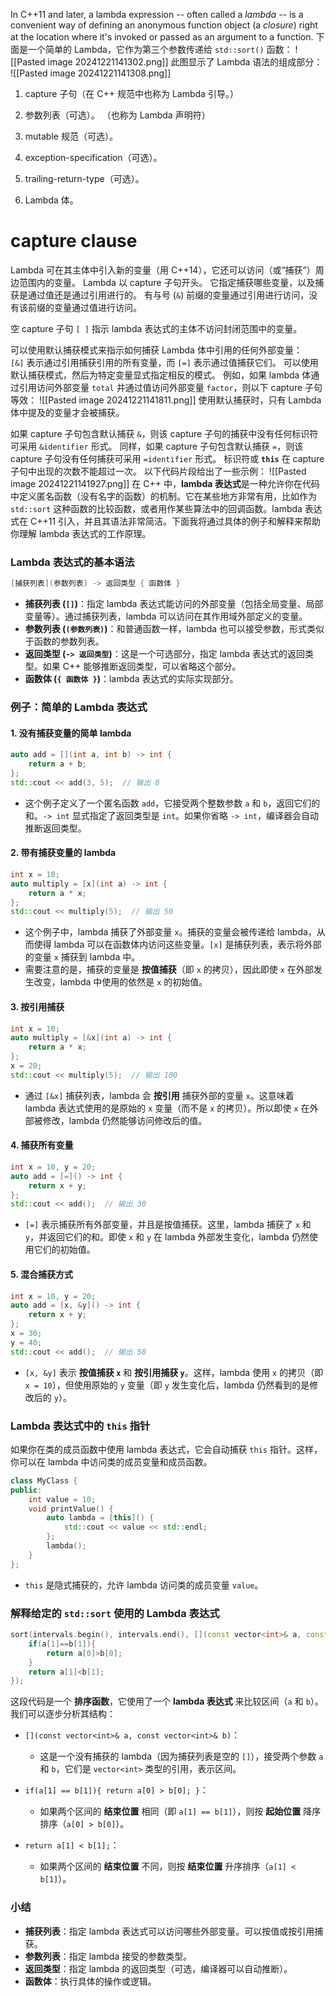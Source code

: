 In C++11 and later, a lambda expression -- often called a _lambda_ -- is a convenient way of defining an anonymous function object (a _closure_) right at the location where it's invoked or passed as an argument to a function.
下面是一个简单的 Lambda，它作为第三个参数传递给 `std::sort()` 函数：
![[Pasted image 20241221141302.png]]
此图显示了 Lambda 语法的组成部分：
![[Pasted image 20241221141308.png]]
1. capture 子句（在 C++ 规范中也称为 Lambda 引导。）
    
2. 参数列表（可选）。 （也称为 Lambda 声明符）
    
3. mutable 规范（可选）。
    
4. exception-specification（可选）。
    
5. trailing-return-type（可选）。
    
6. Lambda 体。

# capture clause
Lambda 可在其主体中引入新的变量（用 C++14），它还可以访问（或“捕获”）周边范围内的变量。 Lambda 以 capture 子句开头。 它指定捕获哪些变量，以及捕获是通过值还是通过引用进行的。 有与号 (`&`) 前缀的变量通过引用进行访问，没有该前缀的变量通过值进行访问。

空 capture 子句 `[ ]` 指示 lambda 表达式的主体不访问封闭范围中的变量。

可以使用默认捕获模式来指示如何捕获 Lambda 体中引用的任何外部变量：`[&]` 表示通过引用捕获引用的所有变量，而 `[=]` 表示通过值捕获它们。 可以使用默认捕获模式，然后为特定变量显式指定相反的模式。 例如，如果 lambda 体通过引用访问外部变量 `total` 并通过值访问外部变量 `factor`，则以下 capture 子句等效：
![[Pasted image 20241221141811.png]]
使用默认捕获时，只有 Lambda 体中提及的变量才会被捕获。

如果 capture 子句包含默认捕获 `&`，则该 capture 子句的捕获中没有任何标识符可采用 `&identifier` 形式。 同样，如果 capture 子句包含默认捕获 `=`，则该 capture 子句没有任何捕获可采用 `=identifier` 形式。 标识符或 **`this`** 在 capture 子句中出现的次数不能超过一次。 以下代码片段给出了一些示例：
![[Pasted image 20241221141927.png]]
在 C++ 中，**lambda 表达式**是一种允许你在代码中定义匿名函数（没有名字的函数）的机制。它在某些地方非常有用，比如作为 `std::sort` 这种函数的比较函数，或者用作某些算法中的回调函数。lambda 表达式在 C++11 引入，并且其语法非常简洁。下面我将通过具体的例子和解释来帮助你理解 lambda 表达式的工作原理。

### Lambda 表达式的基本语法

```cpp
[捕获列表](参数列表) -> 返回类型 { 函数体 }
```

- **捕获列表 (`[]`)**：指定 lambda 表达式能访问的外部变量（包括全局变量、局部变量等）。通过捕获列表，lambda 可以访问在其作用域外部定义的变量。
- **参数列表 (`(参数列表)`)**：和普通函数一样，lambda 也可以接受参数，形式类似于函数的参数列表。
- **返回类型 (`-> 返回类型`)**：这是一个可选部分，指定 lambda 表达式的返回类型。如果 C++ 能够推断返回类型，可以省略这个部分。
- **函数体 (`{ 函数体 }`)**：lambda 表达式的实际实现部分。

### 例子：简单的 Lambda 表达式

#### 1. **没有捕获变量的简单 lambda**

```cpp
auto add = [](int a, int b) -> int {
    return a + b;
};
std::cout << add(3, 5);  // 输出 8
```

- 这个例子定义了一个匿名函数 `add`，它接受两个整数参数 `a` 和 `b`，返回它们的和。`-> int` 显式指定了返回类型是 `int`。如果你省略 `-> int`，编译器会自动推断返回类型。

#### 2. **带有捕获变量的 lambda**

```cpp
int x = 10;
auto multiply = [x](int a) -> int {
    return a * x;
};
std::cout << multiply(5);  // 输出 50
```

- 这个例子中，lambda 捕获了外部变量 `x`。捕获的变量会被传递给 lambda，从而使得 lambda 可以在函数体内访问这些变量。`[x]` 是捕获列表，表示将外部的变量 `x` 捕获到 lambda 中。
- 需要注意的是，捕获的变量是 **按值捕获**（即 `x` 的拷贝），因此即使 `x` 在外部发生改变，lambda 中使用的依然是 `x` 的初始值。

#### 3. **按引用捕获**

```cpp
int x = 10;
auto multiply = [&x](int a) -> int {
    return a * x;
};
x = 20;
std::cout << multiply(5);  // 输出 100
```

- 通过 `[&x]` 捕获列表，lambda 会 **按引用** 捕获外部的变量 `x`。这意味着 lambda 表达式使用的是原始的 `x` 变量（而不是 `x` 的拷贝）。所以即使 `x` 在外部被修改，lambda 仍然能够访问修改后的值。

#### 4. **捕获所有变量**

```cpp
int x = 10, y = 20;
auto add = [=]() -> int {
    return x + y;
};
std::cout << add();  // 输出 30
```

- `[=]` 表示捕获所有外部变量，并且是按值捕获。这里，lambda 捕获了 `x` 和 `y`，并返回它们的和。即使 `x` 和 `y` 在 lambda 外部发生变化，lambda 仍然使用它们的初始值。

#### 5. **混合捕获方式**

```cpp
int x = 10, y = 20;
auto add = [x, &y]() -> int {
    return x + y;
};
x = 30;
y = 40;
std::cout << add();  // 输出 50
```

- `[x, &y]` 表示 **按值捕获 `x`** 和 **按引用捕获 `y`**。这样，lambda 使用 `x` 的拷贝（即 `x = 10`），但使用原始的 `y` 变量（即 `y` 发生变化后，lambda 仍然看到的是修改后的 `y`）。

### Lambda 表达式中的 `this` 指针

如果你在类的成员函数中使用 lambda 表达式，它会自动捕获 `this` 指针。这样，你可以在 lambda 中访问类的成员变量和成员函数。

```cpp
class MyClass {
public:
    int value = 10;
    void printValue() {
        auto lambda = [this]() {
            std::cout << value << std::endl;
        };
        lambda();
    }
};
```

- `this` 是隐式捕获的，允许 lambda 访问类的成员变量 `value`。

### 解释给定的 `std::sort` 使用的 Lambda 表达式

```cpp
sort(intervals.begin(), intervals.end(), [](const vector<int>& a, const vector<int>& b){
    if(a[1]==b[1]){
        return a[0]>b[0];
    }
    return a[1]<b[1];
});
```

这段代码是一个 **排序函数**，它使用了一个 **lambda 表达式** 来比较区间（`a` 和 `b`）。我们可以逐步分析其结构：

- `[](const vector<int>& a, const vector<int>& b)`：
    
    - 这是一个没有捕获的 lambda（因为捕获列表是空的 `[]`），接受两个参数 `a` 和 `b`，它们是 `vector<int>` 类型的引用，表示区间。
- `if(a[1] == b[1]){ return a[0] > b[0]; }`：
    
    - 如果两个区间的 **结束位置** 相同（即 `a[1] == b[1]`），则按 **起始位置** 降序排序（`a[0] > b[0]`）。
- `return a[1] < b[1];`：
    
    - 如果两个区间的 **结束位置** 不同，则按 **结束位置** 升序排序（`a[1] < b[1]`）。

### 小结

- **捕获列表**：指定 lambda 表达式可以访问哪些外部变量。可以按值或按引用捕获。
- **参数列表**：指定 lambda 接受的参数类型。
- **返回类型**：指定 lambda 的返回类型（可选，编译器可以自动推断）。
- **函数体**：执行具体的操作或逻辑。

